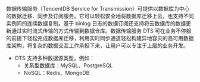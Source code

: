 数据传输服务（TencentDB Service for Transmission）可提供以数据库为中心的数据迁移、同步及订阅服务。它可以轻松安全地将数据库迁移上云，也支持不同实例间的连续数据复制。基于 binlog 日志的数据订阅还支持将云数据库的数据更新通过实时流式传输的方式传输到数据仓库。数据传输服务 DTS 可在业务不停服的前提下轻松完成数据库迁移，利用实时同步通道轻松构建异地容灾的高可用数据库架构，将复杂的数据交互工作承担下来，让用户可以专注于上层的业务开发。

- DTS 支持多种数据源类型，例如：
  - 关系型数据库：MySQL、PostgreSQL
  - NoSQL：Redis、MongoDB

